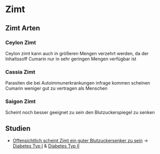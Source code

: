 # Zimt

## Zimt Arten
### Ceylon Zimt
Ceylon zimt kann auch in größeren Mengen verzehrt werden, da der Inhaltssoff Cumarin nur in sehr geringen Mengen verfügbar ist
### Cassia Zimt
Parasiten die bei Autoimmunerkrankungen infrage kommen scheinen Cumarin weniger gut zu vertragen als Menschen
### Saigon Zimt
Scheint noch besser geeignet zu sein den Blutzuckerspiegel zu senken

## Studien
- [Offensichtlich scheint Zimt ein guter Blutzuckersenker zu sein](https://www.researchgate.net/publication/224949199_Cinnamon_in_glycaemic_control_Systematic_review_and_meta_analysis) -> [Diabetes Typ I](../Menschlicher_Körper/Leiden/Diabetes%20Typ%20I.md) & [Diabetes Typ II](../Menschlicher_Körper/Leiden/Diabetes%20Typ%20II.md)
